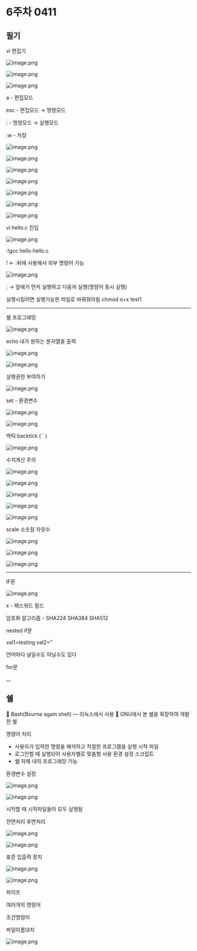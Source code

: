 # 6주차 0411

## 필기

vi 편집기

![image.png](image/image.png)

![image.png](image/image%201.png)

![image.png](image/image%202.png)

a - 편집모드

esc - 편집모드 → 명령모드

:  - 명령모드 → 실행모드

:w - 저장

![image.png](image/image%203.png)

![image.png](image/image%204.png)

![image.png](image/image%205.png)

![image.png](image/image%206.png)

![image.png](image/image%207.png)

![image.png](image/image%208.png)

![image.png](image/image%209.png)

vi hello.c 진입

![image.png](image/image%2010.png)

:!gcc hello hello.c

! ← :뒤에 사용해서 외부 명령어 가능

![image.png](image/image%2011.png)

; → 앞에거 먼저 실행하고 다음꺼 실행(명령어 동시 실행)

실행시킬려면 실행가능한 파일로 바꿔줘야됨 chmod o+x test1

___

쉘 프로그래밍

![image.png](image/image%2012.png)

echo 내가 원하는 문자열을 출력

![image.png](image/image%2013.png)

![image.png](image/image%2014.png)

실행권한 부여하기

![image.png](image/image%2015.png)

set - 환경변수

![image.png](image/image%2016.png)

![image.png](image/image%2017.png)

백틱 backtick ( ` )

![image.png](image/image%2018.png)

수치계산 주의

![image.png](image/image%2019.png)

![image.png](image/image%2020.png)

![image.png](image/image%2021.png)

![image.png](image/image%2022.png)

![image.png](image/image%2023.png)

scale 소숫점 자릿수

![image.png](image/image%2024.png)

![image.png](image/image%2025.png)

![image.png](image/image%2026.png)

___

IF문

![image.png](image/image%2027.png)

x - 패스워드 필드

암호화 알고리즘 - SHA224 SHA384 SHA512

nested if문

val1=testing
val2=‘’

언어마다 널일수도 아닐수도 있다

for문

__

## 쉘

 Bash(Bourne again shell)  — 리눅스에서 사용
 GNU에서 본 쉘을 확장하여 개발한 쉘

명령어 처리
- 사용자가 입력한 명령을 해석하고 적절한 프로그램을 실행
시작 파일
- 로그인할 때 실행되어 사용자별로 맞춤형 사용 환경 설정
스크립트
- 쉘 자체 내의 프로그래밍 기능

환경변수 설정

![image.png](image/image%2028.png)

![image.png](image/image%2029.png)

시작할 때 시작파일들이 모두 실행됨

전면처리 후면처리

![image.png](image/image%2030.png)

![image.png](image/image%2031.png)

표준 입출력 장치

![image.png](image/image%2032.png)

![image.png](image/image%2033.png)

파이프

여러개의 명령어

조건명령어

파일이름대치

![image.png](image/image%2034.png)

